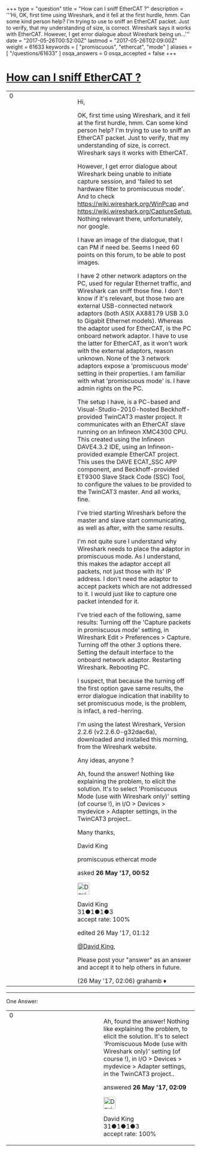 +++
type = "question"
title = "How can I sniff EtherCAT ?"
description = '''Hi, OK, first time using Wireshark, and it fell at the first hurdle, hmm. Can some kind person help? I&#x27;m trying to use to sniff an EtherCAT packet. Just to verify, that my understanding of size, is correct. Wireshark says it works with EtherCAT. However, I get error dialogue about Wireshark being un...'''
date = "2017-05-26T00:52:00Z"
lastmod = "2017-05-26T02:09:00Z"
weight = 61633
keywords = [ "promiscuous", "ethercat", "mode" ]
aliases = [ "/questions/61633" ]
osqa_answers = 0
osqa_accepted = false
+++

<div class="headNormal">

# [How can I sniff EtherCAT ?](/questions/61633/how-can-i-sniff-ethercat)

</div>

<div id="main-body">

<div id="askform">

<table id="question-table" style="width:100%;"><colgroup><col style="width: 50%" /><col style="width: 50%" /></colgroup><tbody><tr class="odd"><td style="width: 30px; vertical-align: top"><div class="vote-buttons"><div id="post-61633-score" class="post-score" title="current number of votes">0</div><div id="favorite-count" class="favorite-count"></div></div></td><td><div id="item-right"><div class="question-body"><p>Hi,</p><p>OK, first time using Wireshark, and it fell at the first hurdle, hmm. Can some kind person help? I'm trying to use to sniff an EtherCAT packet. Just to verify, that my understanding of size, is correct. Wireshark says it works with EtherCAT.</p><p>However, I get error dialogue about Wireshark being unable to initiate capture session, and 'failed to set hardware filter to promiscuous mode'. And to check <a href="https://wiki.wireshark.org/WinPcap">https://wiki.wireshark.org/WinPcap</a> and <a href="https://wiki.wireshark.org/CaptureSetup.">https://wiki.wireshark.org/CaptureSetup.</a> Nothing relevant there, unfortunately, nor google.</p><p>I have an image of the dialogue, that I can PM if need be. Seems I need 60 points on this forum, to be able to post images.</p><p>I have 2 other network adaptors on the PC, used for regular Ethernet traffic, and Wireshark can sniff those fine. I don't know if it's relevant, but those two are external USB-connected network adaptors (both ASIX AX88179 USB 3.0 to Gigabit Ethernet models). Whereas the adaptor used for EtherCAT, is the PC onboard network adaptor. I have to use the latter for EtherCAT, as it won't work with the external adaptors, reason unknown. None of the 3 network adaptors expose a 'promiscuous mode' setting in their properties. I am familiar with what 'promiscuous mode' is. I have admin rights on the PC.</p><p>The setup I have, is a PC-based and Visual-Studio-2010-hosted Beckhoff-provided TwinCAT3 master project. It communicates with an EtherCAT slave running on an Infineon XMC4300 CPU. This created using the Infineon DAVE4.3.2 IDE, using an Infineon-provided example EtherCAT project. This uses the DAVE ECAT_SSC APP component, and Beckhoff-provided ET9300 Slave Stack Code (SSC) Tool, to configure the values to be provided to the TwinCAT3 master. And all works, fine.</p><p>I've tried starting Wireshark before the master and slave start communicating, as well as after, with the same results.</p><p>I'm not quite sure I understand why Wireshark needs to place the adaptor in promiscuous mode. As I understand, this makes the adaptor accept all packets, not just those with its' IP address. I don't need the adaptor to accept packets which are not addressed to it. I would just like to capture one packet intended for it.</p><p>I've tried each of the following, same results: Turning off the 'Capture packets in promiscuous mode' setting, in Wireshark Edit &gt; Preferences &gt; Capture. Turning off the other 3 options there. Setting the default interface to the onboard network adaptor. Restarting Wireshark. Rebooting PC.</p><p>I suspect, that because the turning off the first option gave same results, the error dialogue indication that inability to set promiscuous mode, is the problem, is infact, a red-herring.</p><p>I'm using the latest Wireshark, Version 2.2.6 (v2.2.6.0-g32dac6a), downloaded and installed this morning, from the Wireshark website.</p><p>Any ideas, anyone ?</p><p>Ah, found the answer! Nothing like explaining the problem, to elicit the solution. It's to select 'Promiscuous Mode (use with Wireshark only)' setting (of course !), in I/O &gt; Devices &gt; mydevice &gt; Adapter settings, in the TwinCAT3 project..</p><p>Many thanks,</p><p>David King</p></div><div id="question-tags" class="tags-container tags">promiscuous ethercat mode</div><div id="question-controls" class="post-controls"></div><div class="post-update-info-container"><div class="post-update-info post-update-info-user"><p>asked <strong>26 May '17, 00:52</strong></p><img src="https://secure.gravatar.com/avatar/6a8e521520f40114dc5de2e0c7789afc?s=32&amp;d=identicon&amp;r=g" class="gravatar" width="32" height="32" alt="David%20King&#39;s gravatar image" /><p>David King<br />
<span class="score" title="31 reputation points">31</span><span title="1 badges"><span class="badge1">●</span><span class="badgecount">1</span></span><span title="1 badges"><span class="silver">●</span><span class="badgecount">1</span></span><span title="3 badges"><span class="bronze">●</span><span class="badgecount">3</span></span><br />
<span class="accept_rate" title="Rate of the user&#39;s accepted answers">accept rate:</span> <span title="David King has one accepted answer">100%</span></p></div><div class="post-update-info post-update-info-edited"><p>edited 26 May '17, 01:12</p></div></div><div id="comments-container-61633" class="comments-container"><span id="61635"></span><div id="comment-61635" class="comment"><div id="post-61635-score" class="comment-score"></div><div class="comment-text"><p><a href="https://ask.wireshark.org/users/32933/david-king">@David King</a>,</p><p>Please post your "answer" as an answer and accept it to help others in future.</p></div><div id="comment-61635-info" class="comment-info"><span class="comment-age">(26 May '17, 02:06)</span> grahamb ♦</div></div></div><div id="comment-tools-61633" class="comment-tools"></div><div class="clear"></div><div id="comment-61633-form-container" class="comment-form-container"></div><div class="clear"></div></div></td></tr></tbody></table>

------------------------------------------------------------------------

<div class="tabBar">

<span id="sort-top"></span>

<div class="headQuestions">

One Answer:

</div>

</div>

<span id="61637"></span>

<div id="answer-container-61637" class="answer accepted-answer answered-by-owner">

<table style="width:100%;"><colgroup><col style="width: 50%" /><col style="width: 50%" /></colgroup><tbody><tr class="odd"><td style="width: 30px; vertical-align: top"><div class="vote-buttons"><div id="post-61637-score" class="post-score" title="current number of votes">0</div></div></td><td><div class="item-right"><div class="answer-body"><p>Ah, found the answer! Nothing like explaining the problem, to elicit the solution. It's to select 'Promiscuous Mode (use with Wireshark only)' setting (of course !), in I/O &gt; Devices &gt; mydevice &gt; Adapter settings, in the TwinCAT3 project..</p></div><div class="answer-controls post-controls"></div><div class="post-update-info-container"><div class="post-update-info post-update-info-user"><p>answered <strong>26 May '17, 02:09</strong></p><img src="https://secure.gravatar.com/avatar/6a8e521520f40114dc5de2e0c7789afc?s=32&amp;d=identicon&amp;r=g" class="gravatar" width="32" height="32" alt="David%20King&#39;s gravatar image" /><p>David King<br />
<span class="score" title="31 reputation points">31</span><span title="1 badges"><span class="badge1">●</span><span class="badgecount">1</span></span><span title="1 badges"><span class="silver">●</span><span class="badgecount">1</span></span><span title="3 badges"><span class="bronze">●</span><span class="badgecount">3</span></span><br />
<span class="accept_rate" title="Rate of the user&#39;s accepted answers">accept rate:</span> <span title="David King has one accepted answer">100%</span></p></div></div><div id="comments-container-61637" class="comments-container"></div><div id="comment-tools-61637" class="comment-tools"></div><div class="clear"></div><div id="comment-61637-form-container" class="comment-form-container"></div><div class="clear"></div></div></td></tr></tbody></table>

</div>

<div class="paginator-container-left">

</div>

</div>

</div>

